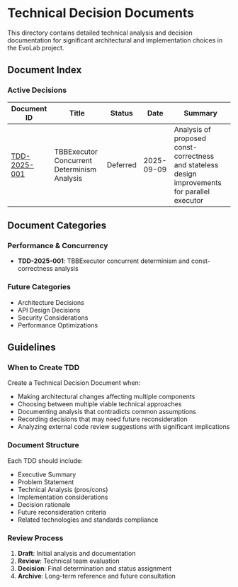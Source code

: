 # Technical Decision Documents

This directory contains detailed technical analysis and decision documentation for significant architectural and implementation choices in the EvoLab project.

## Document Index

### Active Decisions

| Document ID | Title | Status | Date | Summary |
|-------------|-------|--------|------|---------|
| [TDD-2025-001](./tbb-executor-concurrent-determinism-analysis.md) | TBBExecutor Concurrent Determinism Analysis | Deferred | 2025-09-09 | Analysis of proposed const-correctness and stateless design improvements for parallel executor |

## Document Categories

### Performance & Concurrency
- **TDD-2025-001**: TBBExecutor concurrent determinism and const-correctness analysis

### Future Categories
- Architecture Decisions
- API Design Decisions
- Security Considerations
- Performance Optimizations

## Guidelines

### When to Create TDD
Create a Technical Decision Document when:
- Making architectural changes affecting multiple components
- Choosing between multiple viable technical approaches
- Documenting analysis that contradicts common assumptions
- Recording decisions that may need future reconsideration
- Analyzing external code review suggestions with significant implications

### Document Structure
Each TDD should include:
- Executive Summary
- Problem Statement
- Technical Analysis (pros/cons)
- Implementation considerations
- Decision rationale
- Future reconsideration criteria
- Related technologies and standards compliance

### Review Process
1. **Draft**: Initial analysis and documentation
2. **Review**: Technical team evaluation
3. **Decision**: Final determination and status assignment
4. **Archive**: Long-term reference and future consultation

